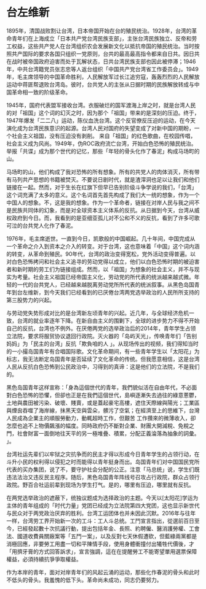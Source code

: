 # 台左维新


1895年，清国战败割让台湾，日本帝国开始在台的殖民统治。1928年，台湾的革命青年们在上海成立「日本共产党台湾民族支部」，主张台湾民族独立、反帝和劳工权益，这些共产党人在台湾组织农会发展新文化以抵抗帝国的殖民统治。当时按照共产国际的要求各国只组织一党原则，台共的最高最高指令都来自日共。因日共在战时被帝国政府迫害而处于瓦解状态，日共台湾民族支部也因此被停滞；1946年，中共台湾籍党员张志忠等人返台组织「中国共产党台湾省工作委员会」。1949年，毛主席领导的中国革命胜利，人民解放军过长江追穷寇，轰轰烈烈的人民解放运动中蒋匪帮退败台湾岛。彼时，台共党人的主张从日据时期的民族解放转成与中国革命相一致的阶级革命。 

1945年，国府代表盟军接收台湾。衣服破烂的国军渡海上岸之时，就是台湾人民的对「祖国」这个词的幻灭之时，因为那个「祖国」带来的是深刻的压迫。终于，1947年爆发「二二八」运动，陈仪血洗台湾。这个反官僚反压迫的运动，在今天演化成为台湾民族意识的起源。台湾人民对国府的失望变成了对新中国的期盼，一个社会主义祖国，没有压迫没有剥削。 来自「祖国」的红色歌曲，在校园传唱，社会主义成为风尚。1949年，伪ROC政府流亡台湾，开始白色恐怖的殖民统治。举报「共谍」成为那个世代的记忆，那些「年轻的骨头化作了春泥」构成马场町的山。

马场町的山，他们构成了我对恐怖的所有想象。所有的共党人的肉体消灭，所有带有马列共产思想的书籍被焚灭。不要说日剧时代，就是渣滓洞也足以让我们和他们链接在一起。然而，对于生长在红旗下但早已告别阶级斗争学说的我们，「台湾」这个词充满了太多的意义。这个名词首先首先构成了我们大一统的想象，作为一个中国人的想象。不，这是我的想象。作为一个革命者，链接在对岸人民与我之间不是民族共同体的幻象，而是对全球资本主义体系的反抗。从日据到今天，台湾从威权政府到今日。而，我看到的是亚细亚孤儿对不公和不义的反抗，看到了许多可歌可泣的台共党人化作了春泥。

1976年，毛主席逝世。一直到今日，凯歌般的中国崛起。几十年间，中国完成从一个革命之介入到资本之介入的转变。对于台湾，这也意味着「中国」这个词内涵的转变，从革命到殖民。90年代，台湾的政治变得宽松，党外活动变得普遍。以对白色恐怖拷问和社会主义追寻的劳动党得以成立，他们以白色恐怖时期的被迫害者和新时期的劳工们为链接组成。然而，以「祖国」为想象的社会主义，并不与现实为考量。社会主义祖国已经帝国主义化，劳动党的所代表的统派越来越式微。年轻的一代的台共党人，已经越来越脱离劳动党所所代表的统派叙事。从黑色岛国青年到台左维新，到今天我们已经看到的已厌倦台湾两党选举政治的人民所所支持的第三股势力的兴起。

与劳动党失势形成对比的是台湾新左顷青年的兴起。近几年，与全球经济危机一致，台湾的就业率逐年下降。在新自由主义的围剿下，全球的进步势力不得不开始自己的反抗，台湾也不例外。在厌倦两党的选举政治后的2014年，青年学生占领立法院，要求将服贸协议退回行政院。灭火器的「岛屿天光」，传唤青年们「告别妈妈」为「民主的台湾」反抗「欺負咱的人  」。从现场传出的视频，我们得知当时的一小撮岛国青年有合唱国际歌。文化革命期间，有一些青年学生以「太阳花」为标志，我无法断定岛国青年是否延续了文化革命的传统。但我愿意相信，这是台湾人民从反抗白色恐怖到公民政治中，习得到的真谛：这是他们的立法院，不是我们的。

黑色岛国青年这样宣称：「身為這個世代的青年，我們貌似活在自由年代，不必面對白色恐怖的恐懼，但卻也正是在我們這個世代，島嶼逐漸失去過往的綠意蔥鬱，土地與農田被污染、破壞、賤賣，或是蓋起豪宅高樓，遮住天際線與陽光；工業區與煙囪吞噬了海岸線，抹黑天空與雲朵，髒污了空氣；在經濟至上的思維下，台灣人民成為企業主的順服勞動力，動輒超時工作，但艱苦  工作攢來的微薄收入，卻怎麼也追不上物價飆漲的幅度。同時政府仍不斷對企業、財團大開減稅、免稅之門，社會財富一面倒地往天平的另一極堆疊、積累，分配正義淪落為抽象的詞彙。 」。

台湾社运先辈们以牢狱之灾抗争而的民主才得以形成今日青年学生的占领行动，在斗升小民的权利得以侵犯之时而能得以青年挺身而出。岛国青年们对中国国民党所代表的买办集团，说了不，要守护社会分配的公正。注意「马总统」说，学生们既违法法治又违反民主程序。随后，黑色岛国青年阵线号召攻占行政院，群众占领行政院。野百合社运前辈到现场为学生打气。是的，哪里有压迫，哪里就有反抗。

在两党选举政治的遮蔽下，统独议题成为选择政治的主题。今天以[太阳花]学运为主体的青年组成的「时代力量」党团已经成为立法院第四大党团，这也显示新世代与民众对于两党政治厌弃的胜利。台湾工运团体也并未因此沉默。2016年与往年一样，台湾劳工界开始新一次的工斗：工人斗总统。工鬥宣言指出，從選前百日至今，已經發起數十次抗議行動，提出包括年金、長照、約聘僱、醫消護勞權、工會法、國道收費員關廠案等「五鬥一案」，以及反對七天休假遭砍，但藍綠兩黨都是消極回應，非要勞工用盡一切和平陳情手段，使用身體衝撞付出犧牲代價後，才「用擠牙膏的方式回答訴求」，宣言強調，這在在提醒勞工不能寄望單用選票保障權益，必須持續抗爭爭取權益。

作为本岸的青年，面对对岸青年们的风起云涌的运动，那些化作春泥的骨头和此时不低头的骨头。我羞愧的低下头。革命尚未成功，同志仍要努力。



